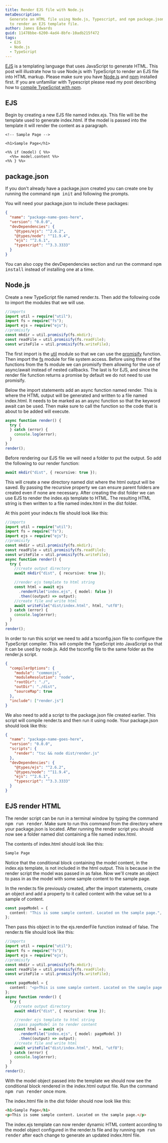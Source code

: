 ```yaml
---
title: Render EJS file with Node.js
metaDescription:
  Generate an HTML file using Node.js, Typescript, and npm package.json scripts
  to render an EJS template file.
author: James Edwards
guid: 11478bbe-6200-4ad4-8bfe-10adb215f472
tags:
  - EJS
  - Node.js
  - TypeScript
---
```


[EJS](https://ejs.co/) is a templating language that uses JavaScript to generate
HTML. This post will illustrate how to use Node.js with TypeScript to render an
EJS file into HTML markup. Please make sure you have
[Node.js](https://nodejs.org/en/) and
[npm](https://docs.npmjs.com/downloading-and-installing-node-js-and-npm)
installed first. If you are unfamiliar with Typescript please read my post
describing how to [compile TypeScript with npm](/npm-compile-typescript/).

## EJS

Begin by creating a new EJS file named index.ejs. This file will be the template
used to generate index.html. If the model is passed into the template it will
render the content as a paragraph.

```ejs
<!-- Sample Page -->

<h1>Sample Page</h1>

<%% if (model) { %%>
  <%%= model.content %%>
<%% } %%>
```

## package.json

If you don't already have a package.json created you can create one by running
the command <kbd>npm init</kbd> and following the prompts.

You will need your package.json to include these packages:

```json
{
  "name": "package-name-goes-here",
  "version": "0.0.0",
  "devDependencies": {
    "@types/ejs": "^2.6.2",
    "@types/node": "^11.9.4",
    "ejs": "^2.6.1",
    "typescript": "^3.3.3333"
  }
}
```

You can also copy the devDependencies section and run the command <kbd>npm
install</kbd> instead of installing one at a time.

## Node.js

Create a new TypeScript file named render.ts. Then add the following code to
import the modules that we will use.

```typescript
//imports
import util = require("util");
import fs = require("fs");
import ejs = require("ejs");
//promisify
const mkdir = util.promisify(fs.mkdir);
const readFile = util.promisify(fs.readFile);
const writeFile = util.promisify(fs.writeFile);
```

The first import is the [util](https://nodejs.org/api/util.html) module so that
we can use the
[promisify](https://nodejs.org/dist/latest-v8.x/docs/api/util.html#util_util_promisify_original)
function. Then import the [fs](https://nodejs.org/api/util.html) module for file
system access. Before using three of the functions from the fs module we can
promisify them allowing for the use of async/await instead of nested callbacks.
The last is for EJS, and since the render file function returns a promise by
default we do not need to use promisify.

Below the import statements add an async function named render. This is where
the HTML output will be generated and written to a file named index.html. It
needs to be marked as an async function so that the keyword await can be used.
Then make sure to call the function so the code that is about to be added will
execute.

```typescript
async function render() {
  try {
  } catch (error) {
    console.log(error);
  }
}
render();
```

Before rendering our EJS file we will need a folder to put the output. So add
the following to our render function:

```typescript
await mkdir("dist", { recursive: true });
```

This will create a new directory named dist where the html output will be saved.
By passing the recursive property we can ensure parent folders are created even
if none are necessary. After creating the dist folder we can use EJS to render
the index.ejs template to HTML. The resulting HTML string is then written to a
file named index.html in the dist folder.

At this point your index.ts file should look like this:

```typescript
//imports
import util = require("util");
import fs = require("fs");
import ejs = require("ejs");
//promisify
const mkdir = util.promisify(fs.mkdir);
const readFile = util.promisify(fs.readFile);
const writeFile = util.promisify(fs.writeFile);
async function render() {
  try {
    //create output directory
    await mkdir("dist", { recursive: true });

    //render ejs template to html string
    const html = await ejs
      .renderFile("index.ejs", { model: false })
      .then((output) => output);
    //create file and write html
    await writeFile("dist/index.html", html, "utf8");
  } catch (error) {
    console.log(error);
  }
}
render();
```

In order to run this script we need to add a tsconfig.json file to configure the
TypeScript compiler. This will compile the TypeScript into JavaScript so that it
can be used by node.js. Add the tsconfig file to the same folder as the
render.js script.

```json
{
  "compilerOptions": {
    "module": "commonjs",
    "moduleResolution": "node",
    "rootDir": "./",
    "outDir": "./dist",
    "sourceMap": true
  },
  "include": ["render.js"]
}
```

We also need to add a script to the package.json file created earlier. This
script will compile render.ts and then run it using node. Your package.json
should look like this:

```json
{
  "name": "package-name-goes-here",
  "version": "0.0.0",
  "scripts": {
    "render": "tsc && node dist/render.js"
  },
  "devDependencies": {
    "@types/ejs": "^2.6.2",
    "@types/node": "^11.9.4",
    "ejs": "^2.6.1",
    "typescript": "^3.3.3333"
  }
}
```

## EJS render HTML

The render script can be run in a terminal window by typing the command <kbd>npm
run render</kbd>. Make sure to run this command from the directory where your
package.json is located. After running the render script you should now see a
folder named dist containing a file named index.html.

The contents of index.html should look like this:

```html
Sample Page
```

Notice that the conditional block containing the model content, in the index.ejs
template, is not included in the html output. This is because in the render
script the model was passed in as false. Now we'll create an object to pass in
as the model with some sample content to the sample page.

In the render.ts file previously created, after the import statements, create an
object and add a property to it called content with the value set to a sample of
content.

```typescript
const pageModel = {
  content: "This is some sample content. Located on the sample page.",
};
```

Then pass this object in to the ejs.renderFile function instead of false. The
render.ts file should look like this:

```typescript
//imports
import util = require("util");
import fs = require("fs");
import ejs = require("ejs");
//promisify
const mkdir = util.promisify(fs.mkdir);
const readFile = util.promisify(fs.readFile);
const writeFile = util.promisify(fs.writeFile);

const pageModel = {
  content: "<p>This is some sample content. Located on the sample page.</p>",
};
async function render() {
  try {
    //create output directory
    await mkdir("dist", { recursive: true });

    //render ejs template to html string
    //pass pageModel in to render content
    const html = await ejs
      .renderFile("index.ejs", { model: pageModel })
      .then((output) => output);
    //create file and write html
    await writeFile("dist/index.html", html, "utf8");
  } catch (error) {
    console.log(error);
  }
}
render();
```

With the model object passed into the template we should now see the conditional
block rendered in the index.html output file. Run the command <kbd>npm run
render</kbd> once more.

The index.html file in the dist folder should now look like this:

```html
<h1>Sample Page</h1>
<p>This is some sample content. Located on the sample page.</p>
```

The index.ejs template can now render dynamic HTML content according to the
model object configured in the render.ts file and by running <kbd>npm run
render</kbd> after each change to generate an updated index.html file.

